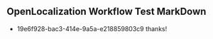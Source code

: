## OpenLocalization Workflow Test MarkDown
* 19e6f928-bac3-414e-9a5a-e218859803c9 thanks!

<!--HONumber=Oct16_HO4-->


